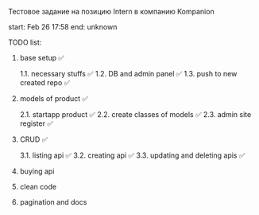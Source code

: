 Тестовое задание на позицию Intern в компанию Kompanion

start: Feb 26 17:58
end: unknown 

TODO list:

1. base setup ✅

	1.1. necessary stuffs ✅
	1.2. DB and admin panel ✅ 
	1.3. push to new created repo ✅
	
2. models of product ✅

	2.1. startapp product ✅
	2.2. create classes of models ✅
	2.3. admin site register ✅
	
3. CRUD ✅

	3.1. listing api ✅
	3.2. creating api ✅
	3.3. updating and deleting apis ✅

4. buying api
5. clean code
6. pagination and docs